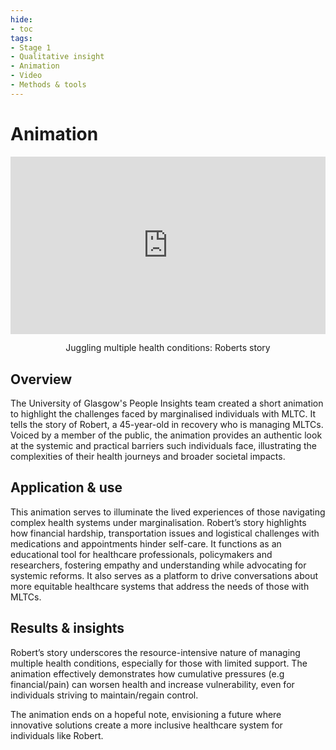 ```yaml
---
hide:
- toc
tags:
- Stage 1
- Qualitative insight
- Animation
- Video
- Methods & tools
---
```

# Animation

<div>
  <div style="position:relative;padding-top:56.25%;">
    <iframe src="https://www.youtube.com/embed/uJiVUPFFXBw" frameborder="0" allowfullscreen style="position:absolute;top:0;left:0;width:100%;height:100%;"></iframe>
  </div>
</div>

<p style="text-align:center;">Juggling multiple health conditions: Roberts story</p>

## Overview 

The University of Glasgow's People Insights team created a short animation to highlight the challenges faced by marginalised individuals with MLTC. It tells the story of Robert, a 45-year-old in recovery who is managing MLTCs. Voiced by a member of the public, the animation provides an authentic look at the systemic and practical barriers such individuals face, illustrating the complexities of their health journeys and broader societal impacts.

## Application & use

This animation serves to illuminate the lived experiences of those navigating complex health systems under marginalisation. Robert’s story highlights how financial hardship, transportation issues and logistical challenges with medications and appointments hinder self-care. It functions as an educational tool for healthcare professionals, policymakers and researchers, fostering empathy and understanding while advocating for systemic reforms. It also serves as a platform to drive conversations about more equitable healthcare systems that address the needs of those with MLTCs.

## Results & insights

Robert’s story underscores the resource-intensive nature of managing multiple health conditions, especially for those with limited support. The animation effectively demonstrates how cumulative pressures (e.g financial/pain) can worsen health and increase vulnerability, even for individuals striving to maintain/regain control.  

The animation ends on a hopeful note, envisioning a future where innovative solutions create a more inclusive healthcare system for individuals like Robert. 
